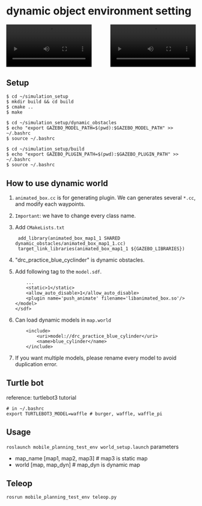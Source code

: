 # dynamic object environment setting

<!-- add demo videos -->
<div style="display: flex; justify-content: space-between;">
  <video width="45%" controls>
    <source src="videos/map_1.mp4" type="video/mp4">
    map1 demo
  </video>

  <video width="45%" controls>
    <source src="videos/map_2.mp4" type="video/mp4">
    map2 demo
  </video>
</div>

## Setup

```
$ cd ~/simulation_setup
$ mkdir build && cd build
$ cmake ..
$ make

$ cd ~/simulation_setup/dynamic_obstacles
$ echo "export GAZEBO_MODEL_PATH=$(pwd):$GAZEBO_MODEL_PATH" >> ~/.bashrc
$ source ~/.bashrc

$ cd ~/simulation_setup/build
$ echo "export GAZEBO_PLUGIN_PATH=$(pwd):$GAZEBO_PLUGIN_PATH" >> ~/.bashrc
$ source ~/.bashrc
```

## How to use dynamic world

1. ``animated_box.cc`` is for generating plugin. We can generates several ``*.cc``, and modify each waypoints.

2. ```Important```: we have to change every class name.

3. Add ```CMakeLists.txt```
   ```
    add_library(animated_box_map1_1 SHARED dynamic_obstacles/animated_box_map1_1.cc)
    target_link_libraries(animated_box_map1_1 ${GAZEBO_LIBRARIES})
   ```

4. "drc_practice_blue_cyclinder" is dynamic obstacles.

5. Add following tag to the ``model.sdf``.

    ```
        ...
        <static>1</static>
        <allow_auto_disable>1</allow_auto_disable>
        <plugin name='push_animate' filename='libanimated_box.so'/>
    </model>
    </sdf>
    ```

6. Can load dynamic models in ``map.world``
    ```
        <include>
            <uri>model://drc_practice_blue_cylinder</uri>      
            <name>blue_cylinder</name>
        </include>
    ```
7. If you want multiple models, please rename every model to avoid duplication error.

## Turtle bot
reference: turtlebot3 tutorial
```
# in ~/.bashrc
export TURTLEBOT3_MODEL=waffle # burger, waffle, waffle_pi
```

## Usage
```roslaunch mobile_planning_test_env world_setup.launch```
parameters
- map_name [map1, map2, map3] # map3 is static map
- world [map, map_dyn] # map_dyn is dynamic map

## Teleop
```rosrun mobile_planning_test_env teleop.py```

